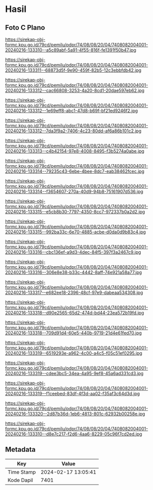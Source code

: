 # Hasil

## Foto C Plano

https://sirekap-obj-formc.kpu.go.id/79cd/pemilu/pdpr/74/08/08/20/04/7408082004001-20240216-133310--a5c89abf-5a91-4f55-816f-fe1391f50b47.jpg

https://sirekap-obj-formc.kpu.go.id/79cd/pemilu/pdpr/74/08/08/20/04/7408082004001-20240216-133311--68873d5f-9e90-459f-82b5-12c3ebbfdb42.jpg

https://sirekap-obj-formc.kpu.go.id/79cd/pemilu/pdpr/74/08/08/20/04/7408082004001-20240216-133312--cac66808-3253-4a20-8cd1-20dae597eb62.jpg

https://sirekap-obj-formc.kpu.go.id/79cd/pemilu/pdpr/74/08/08/20/04/7408082004001-20240216-133312--1e69eff8-abc1-47d8-b69f-bf21ed9246f2.jpg

https://sirekap-obj-formc.kpu.go.id/79cd/pemilu/pdpr/74/08/08/20/04/7408082004001-20240216-133312--7da3f9a2-7406-4c23-80dd-af6a86b101c2.jpg

https://sirekap-obj-formc.kpu.go.id/79cd/pemilu/pdpr/74/08/08/20/04/7408082004001-20240216-133313--c4b42154-97e8-4008-8495-f3b5274a0abe.jpg

https://sirekap-obj-formc.kpu.go.id/79cd/pemilu/pdpr/74/08/08/20/04/7408082004001-20240216-133314--79235c43-6ebe-4bee-8dc7-eab38462fcec.jpg

https://sirekap-obj-formc.kpu.go.id/79cd/pemilu/pdpr/74/08/08/20/04/7408082004001-20240216-133314--f3654607-270a-40d9-94b8-75161907d536.jpg

https://sirekap-obj-formc.kpu.go.id/79cd/pemilu/pdpr/74/08/08/20/04/7408082004001-20240216-133315--e5cb8b30-7797-4350-8cc7-972337b0a2d2.jpg

https://sirekap-obj-formc.kpu.go.id/79cd/pemilu/pdpr/74/08/08/20/04/7408082004001-20240216-133315--992ba33c-6e70-4885-acbe-d0da0d9b83c4.jpg

https://sirekap-obj-formc.kpu.go.id/79cd/pemilu/pdpr/74/08/08/20/04/7408082004001-20240216-133316--cbc136ef-a9d3-4dec-84f5-397f3a2467c9.jpg

https://sirekap-obj-formc.kpu.go.id/79cd/pemilu/pdpr/74/08/08/20/04/7408082004001-20240216-133316--306e8e38-b33c-4442-8aff-74e921a58a77.jpg

https://sirekap-obj-formc.kpu.go.id/79cd/pemilu/pdpr/74/08/08/20/04/7408082004001-20240216-133317--e682ee18-2396-48cf-97e9-dabeaa534308.jpg

https://sirekap-obj-formc.kpu.go.id/79cd/pemilu/pdpr/74/08/08/20/04/7408082004001-20240216-133318--d90e2565-65d2-474d-bd44-23ea572b19fd.jpg

https://sirekap-obj-formc.kpu.go.id/79cd/pemilu/pdpr/74/08/08/20/04/7408082004001-20240216-133318--709d91d4-60e5-440b-9719-21d4e61fed70.jpg

https://sirekap-obj-formc.kpu.go.id/79cd/pemilu/pdpr/74/08/08/20/04/7408082004001-20240216-133319--6519293e-a962-4c00-a4c5-f05c51ef0295.jpg

https://sirekap-obj-formc.kpu.go.id/79cd/pemilu/pdpr/74/08/08/20/04/7408082004001-20240216-133319--cdee3bc5-34ea-4a95-9ef8-45a6ad331cd3.jpg

https://sirekap-obj-formc.kpu.go.id/79cd/pemilu/pdpr/74/08/08/20/04/7408082004001-20240216-133319--f1ceebed-83df-4f3d-aa02-f35af3c64d3d.jpg

https://sirekap-obj-formc.kpu.go.id/79cd/pemilu/pdpr/74/08/08/20/04/7408082004001-20240216-133320--2d87b36d-1eb6-4813-801c-62932b00258e.jpg

https://sirekap-obj-formc.kpu.go.id/79cd/pemilu/pdpr/74/08/08/20/04/7408082004001-20240216-133310--d8e7c217-f2d6-4aa6-8229-05c96f7cd2ed.jpg


## Metadata

| Key        | Value               |
| ---------- | ------------------- |
| Time Stamp | 2024-02-17 13:05:41 |
| Kode Dapil | 7401                |



